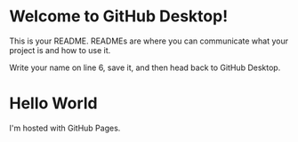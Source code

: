 # Welcome to GitHub Desktop!

This is your README. READMEs are where you can communicate what your project is and how to use it.

Write your name on line 6, save it, and then head back to GitHub Desktop.
<!DOCTYPE html>
<html>
<body>
<h1>Hello World</h1>
<p>I'm hosted with GitHub Pages.</p>
</body>
</html>
